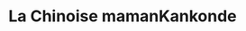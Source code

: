 ---
title: "La Chinoise mamanKankonde"
url: /kinshasa/la-chinoise-mamankankonde/
shop: Warenhaus
---